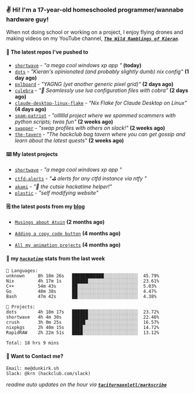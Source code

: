 ### ✌️ Hi! I'm a 17-year-old homeschooled programmer/wannabe hardware guy!

When not doing school or working on a project, I enjoy flying drones and making videos on my YouTube channel, [**_`The Wild Ramblings of Kieran`_**](https://youtube.com/@kieran.rambles).

#### 👷 The latest repos I've pushed to

- [`shortwave`](https://github.com/taciturnaxolotl/shortwave) - _"a mega cool windows xp app "_ **(today)**
- [`dots`](https://github.com/taciturnaxolotl/dots) - _"Kieran's opinionated (and probably slightly dumb) nix config"_ **(1 day ago)**
- [`pxlboard`](https://github.com/taciturnaxolotl/pxlboard) - _"YAGNG (yet another generic pixel grid)"_ **(2 days ago)**
- [`culebra`](https://github.com/Fuabioo/culebra) - _"🐍 Seamlessly use lua configuration files with cobra"_ **(2 days ago)**
- [`claude-desktop-linux-flake`](https://github.com/k3d3/claude-desktop-linux-flake) - _"Nix Flake for Claude Desktop on Linux"_ **(4 days ago)**
- [`spam-patriot`](https://github.com/taciturnaxolotl/spam-patriot) - _"olllllld project where we spammed scammers with python scripts; twas fun"_ **(2 weeks ago)**
- [`swapper`](https://github.com/taciturnaxolotl/swapper) - _"swap profiles with others on slack!"_ **(2 weeks ago)**
- [`the-tavern`](https://github.com/taciturnaxolotl/the-tavern) - _"The hackclub bag tavern where you can get gossip and learn about the latest quests"_ **(2 weeks ago)**

#### ⌨️ My latest projects

- [`shortwave`](https://github.com/taciturnaxolotl/shortwave) - _"a mega cool windows xp app "_
- [`ctfd-alerts`](https://github.com/taciturnaxolotl/ctfd-alerts) - _"⛳ alerts for any ctfd instance via ntfy "_
- [`akami`](https://github.com/taciturnaxolotl/akami) - _"🌷 the cutsie hackatime helper!"_
- [`plastic`](https://github.com/taciturnaxolotl/plastic) - _"self modifying website"_

#### 🗒️ the latest posts from my [blog](https://dunkirk.sh)

- [`Musings about Atuin`](https://dunkirk.sh/blog/atuin/) **(2 months ago)**

- [`Adding a copy code button`](https://dunkirk.sh/blog/adding-a-copy-button/) **(4 months ago)**

- [`All my animation projects`](https://dunkirk.sh/blog/my-animations/) **(4 months ago)**



#### 📡 my [_`hackatime`_](https://waka.hackclub.com) stats from the last week

```text
💾 Languages:
unknown     8h 18m 26s   ████████████░░░░░░░░░░░░░  45.79%
Nix         4h 17m 1s    ██████░░░░░░░░░░░░░░░░░░░  23.61%
C++         54m 43s      ██░░░░░░░░░░░░░░░░░░░░░░░  5.03%
Go          48m 38s      ██░░░░░░░░░░░░░░░░░░░░░░░  4.47%
Bash        47m 42s      ██░░░░░░░░░░░░░░░░░░░░░░░  4.38%

💼 Projects:
dots        4h 18m 17s   ██████░░░░░░░░░░░░░░░░░░░  23.72%
shortwave   4h 4m 30s    ██████░░░░░░░░░░░░░░░░░░░  22.46%
crush       3h 0m 25s    █████░░░░░░░░░░░░░░░░░░░░  16.57%
nixpkgs     2h 40m 15s   ████░░░░░░░░░░░░░░░░░░░░░  14.72%
RapidRAW    2h 22m 51s   ████░░░░░░░░░░░░░░░░░░░░░  13.12%

Total: 18 hrs 9 mins
```

#### 📮 Want to Contact me?

```text
Email: me@dunkirk.sh
Slack: @krn (hackclub.com/slack)
```

_readme auto updates on the hour via [**`taciturnaxolotl/markscribe`**](https://github.com/taciturnaxolotl/markscribe)_
